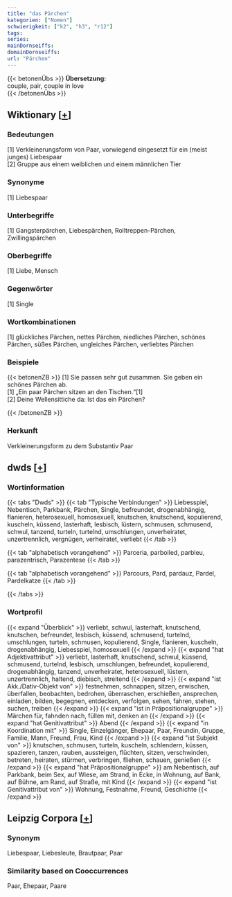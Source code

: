 ```yaml
---
title: "das Pärchen"
kategorien: ["Nomen"]
schwierigkeit: ["k2", "h3", "r12"]
tags:
series:
mainDornseiffs:
domainDornseiffs:
url: "Pärchen"
---
```


{{< betonenÜbs >}}
**Übersetzung:**  
couple, pair, couple in love  
{{< /betonenÜbs >}}

## Wiktionary [[+](https://de.wiktionary.org/wiki/Pärchen)]

### Bedeutungen
[1] Verkleinerungsform von Paar, vorwiegend eingesetzt für ein (meist junges) Liebespaar  
[2] Gruppe aus einem weiblichen und einem männlichen Tier  

### Synonyme
[1] Liebespaar  

### Unterbegriffe
[1] Gangsterpärchen, Liebespärchen, Rolltreppen-Pärchen, Zwillingspärchen  

### Oberbegriffe
[1] Liebe, Mensch  

### Gegenwörter
[1] Single  

### Wortkombinationen
[1] glückliches Pärchen, nettes Pärchen, niedliches Pärchen, schönes Pärchen, süßes Pärchen, ungleiches Pärchen, verliebtes Pärchen  

### Beispiele
{{< betonenZB >}}
[1] Sie passen sehr gut zusammen. Sie geben ein schönes Pärchen ab.  
[1] „Ein paar Pärchen sitzen an den Tischen.“[1]  
[2] Deine Wellensittiche da: Ist das ein Pärchen?  

{{< /betonenZB >}}
### Herkunft
Verkleinerungsform zu dem Substantiv Paar  



## dwds [[+](https://www.dwds.de/wb/Pärchen)]

### Wortinformation
{{< tabs "Dwds" >}}
{{< tab "Typische Verbindungen" >}}
Liebesspiel, Nebentisch, Parkbank, Pärchen, Single, befreundet, drogenabhängig, flanieren, heterosexuell, homosexuell, knutschen, knutschend, kopulierend, kuscheln, küssend, lasterhaft, lesbisch, lüstern, schmusen, schmusend, schwul, tanzend, turteln, turtelnd, umschlungen, unverheiratet, unzertrennlich, vergnügen, verheiratet, verliebt
{{< /tab >}}

{{< tab "alphabetisch vorangehend" >}}
Parceria, parboiled, parbleu, parazentrisch, Parazentese
{{< /tab >}}

{{< tab "alphabetisch vorangehend" >}}
Parcours, Pard, pardauz, Pardel, Pardelkatze
{{< /tab >}}

{{< /tabs >}}

### Wortprofil
{{< expand "Überblick" >}} verliebt, schwul, lasterhaft, knutschend, knutschen, befreundet, lesbisch, küssend, schmusend, turtelnd, umschlungen, turteln, schmusen, kopulierend, Single, flanieren, kuscheln, drogenabhängig, Liebesspiel, homosexuell {{< /expand >}}
{{< expand "hat Adjektivattribut" >}} verliebt, lasterhaft, knutschend, schwul, küssend, schmusend, turtelnd, lesbisch, umschlungen, befreundet, kopulierend, drogenabhängig, tanzend, unverheiratet, heterosexuell, lüstern, unzertrennlich, haltend, diebisch, streitend {{< /expand >}}
{{< expand "ist Akk./Dativ-Objekt von" >}} festnehmen, schnappen, sitzen, erwischen, überfallen, beobachten, bedrohen, überraschen, erschießen, ansprechen, einladen, bilden, begegnen, entdecken, verfolgen, sehen, fahren, stehen, suchen, treiben {{< /expand >}}
{{< expand "ist in Präpositionalgruppe" >}} Märchen für, fahnden nach, füllen mit, denken an {{< /expand >}}
{{< expand "hat Genitivattribut" >}} Abend {{< /expand >}}
{{< expand "in Koordination mit" >}} Single, Einzelgänger, Ehepaar, Paar, Freundin, Gruppe, Familie, Mann, Freund, Frau, Kind {{< /expand >}}
{{< expand "ist Subjekt von" >}} knutschen, schmusen, turteln, kuscheln, schlendern, küssen, spazieren, tanzen, rauben, aussteigen, flüchten, sitzen, verschwinden, betreten, heiraten, stürmen, verbringen, fliehen, schauen, genießen {{< /expand >}}
{{< expand "hat Präpositionalgruppe" >}} am Nebentisch, auf Parkbank, beim Sex, auf Wiese, am Strand, in Ecke, in Wohnung, auf Bank, auf Bühne, am Rand, auf Straße, mit Kind {{< /expand >}}
{{< expand "ist Genitivattribut von" >}} Wohnung, Festnahme, Freund, Geschichte {{< /expand >}}

## Leipzig Corpora [[+](https://corpora.uni-leipzig.de/en/res?word=Pärchen&corpusId=deu_newscrawl-public_2018)]


### Synonym
Liebespaar, Liebesleute, Brautpaar, Paar


### Similarity based on Cooccurrences
Paar, Ehepaar, Paare

